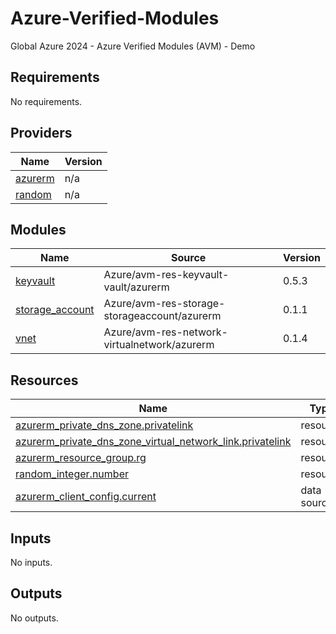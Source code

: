 # Azure-Verified-Modules
Global Azure 2024 - Azure Verified Modules (AVM) - Demo

<!-- BEGIN_TF_DOCS -->
## Requirements

No requirements.

## Providers

| Name | Version |
|------|---------|
| <a name="provider_azurerm"></a> [azurerm](#provider\_azurerm) | n/a |
| <a name="provider_random"></a> [random](#provider\_random) | n/a |

## Modules

| Name | Source | Version |
|------|--------|---------|
| <a name="module_keyvault"></a> [keyvault](#module\_keyvault) | Azure/avm-res-keyvault-vault/azurerm | 0.5.3 |
| <a name="module_storage_account"></a> [storage\_account](#module\_storage\_account) | Azure/avm-res-storage-storageaccount/azurerm | 0.1.1 |
| <a name="module_vnet"></a> [vnet](#module\_vnet) | Azure/avm-res-network-virtualnetwork/azurerm | 0.1.4 |

## Resources

| Name | Type |
|------|------|
| [azurerm_private_dns_zone.privatelink](https://registry.terraform.io/providers/hashicorp/azurerm/latest/docs/resources/private_dns_zone) | resource |
| [azurerm_private_dns_zone_virtual_network_link.privatelink](https://registry.terraform.io/providers/hashicorp/azurerm/latest/docs/resources/private_dns_zone_virtual_network_link) | resource |
| [azurerm_resource_group.rg](https://registry.terraform.io/providers/hashicorp/azurerm/latest/docs/resources/resource_group) | resource |
| [random_integer.number](https://registry.terraform.io/providers/hashicorp/random/latest/docs/resources/integer) | resource |
| [azurerm_client_config.current](https://registry.terraform.io/providers/hashicorp/azurerm/latest/docs/data-sources/client_config) | data source |

## Inputs

No inputs.

## Outputs

No outputs.
<!-- END_TF_DOCS -->